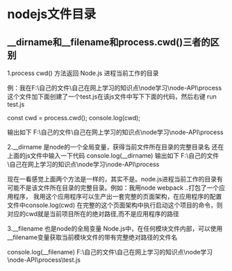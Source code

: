 # nodejs文件目录
## __dirname和__filename和process.cwd()三者的区别
1.process cwd() 方法返回 Node.js 进程当前工作的目录

例：我在F:\自己的文件\自己在网上学习的知识点\node学习\node-API\process 这个文件加下面创建了一个test.js在该js文件中写下下面的代码，然后右键 run test.js

const cwd = process.cwd();
console.log(cwd);

输出如下 F:\自己的文件\自己在网上学习的知识点\node学习\node-API\process

2.__dirname 是node的一个全局变量，获得当前文件所在目录的完整目录名
还在上面的js文件中输入一下代码
console.log(__dirname)
输出如下 F:\自己的文件\自己在网上学习的知识点\node学习\node-API\process

现在一看感觉上面两个方法是一样的，其实不是。node.js进程当前工作的目录有可能不是该文件所在目录的完整目录。例如：我用node webpack ..打包了一个应用程序，
我用这个应用程序可以生产出一套完整的页面架构，在应用程序的配置文件中console.log(cwd)
在完整的这个页面架构中执行启动这个项目的命令，则对应的cwd就是当前项目所在的绝对路径,而不是应用程序的路径

3.__filename 也是node的全局变量 Node.js中，在任何模块文件内部，可以使用__filename变量获取当前模块文件的带有完整绝对路径的文件名

console.log(__filename)
F:\自己的文件\自己在网上学习的知识点\node学习\node-API\process\test.js